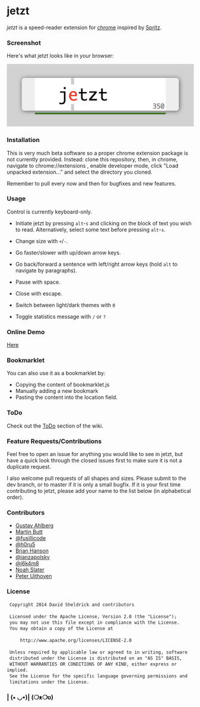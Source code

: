 # jetzt

*jetzt* is a speed-reader extension for [chrome](http://google.com/chrome) inspired by [Spritz](http://www.spritzinc.com/).

### Screenshot

Here's what jetzt looks like in your browser:

![](screenshot.png)

### Installation

This is very much beta software so a proper chrome extension package is not currently provided. Instead: clone this repository, then, in chrome, navigate to chrome://extensions , enable developer mode, click "Load unpacked extension..." and select the directory you cloned.

Remember to pull every now and then for bugfixes and new features.

### Usage

Control is currently keyboard-only.

- Initiate jetzt by pressing `alt`-`s` and clicking on the block of text you wish to read. Alternatively, select some text before pressing `alt`-`s`.

- Change size with `+`/`-`.

- Go faster/slower with up/down arrow keys.

- Go back/forward a sentence with left/right arrow keys (hold `alt` to navigate by paragraphs).

- Pause with space.

- Close with escape.

- Switch between light/dark themes with `0`

- Toggle statistics message with `/` or `?`

### Online Demo

[Here](http://ds300.github.com/jetzt/)

### Bookmarklet

You can also use it as a bookmarklet by:
- Copying the content of bookmarklet.js
- Manually adding a new bookmark
- Pasting the content into the location field.

### ToDo

Check out the [ToDo](https://github.com/ds300/jetzt/wiki/ToDo) section of the wiki.

### Feature Requests/Contributions

Feel free to open an issue for anything you would like to see in jetzt, but have a quick look through the closed issues first to make sure it is not a duplicate request.

I also welcome pull requests of all shapes and sizes. Please submit to the dev branch, or to master if it is only a small bugfix. If it is your first time contributing to jetzt, please add your name to the list below (in alphabetical order).


### Contributors

- [Gustav Ahlberg](https://github.com/Gyran)
- [Martin Butt](https://github.com/martinkiva)
- [@fusillicode](https://github.com/fusillicode)
- [@h0ru5](https://github.com/h0ru5)
- [Brian Hanson](https://github.com/brianjhanson)
- [@ianzapolsky](https://github.com/ianzapolsky)
- [@j6k4m8](https://github.com/j6k4m8)
- [Noah Slater](http://github.com/nslater)
- [Peter Uithoven](https://github.com/peteruithoven)



### License

     Copyright 2014 David Sheldrick and contributors

     Licensed under the Apache License, Version 2.0 (the "License");
     you may not use this file except in compliance with the License.
     You may obtain a copy of the License at

         http://www.apache.org/licenses/LICENSE-2.0

     Unless required by applicable law or agreed to in writing, software
     distributed under the License is distributed on an "AS IS" BASIS,
     WITHOUT WARRANTIES OR CONDITIONS OF ANY KIND, either express or implied.
     See the License for the specific language governing permissions and
     limitations under the License.
   

### | (• ◡•)| (❍ᴥ❍ʋ)
